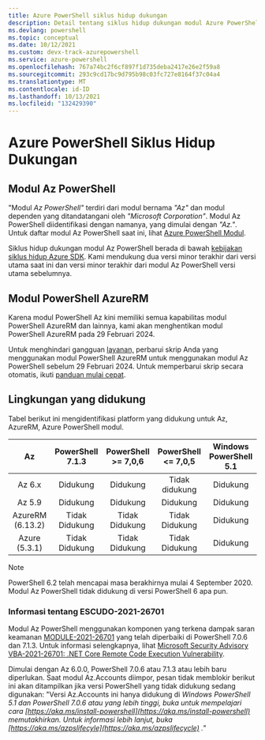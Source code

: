 ```yaml
---
title: Azure PowerShell siklus hidup dukungan
description: Detail tentang siklus hidup dukungan modul Azure PowerShell baru
ms.devlang: powershell
ms.topic: conceptual
ms.date: 10/12/2021
ms.custom: devx-track-azurepowershell
ms.service: azure-powershell
ms.openlocfilehash: 767a74bc2f6cf897f1d735deba2417e26e2f59a8
ms.sourcegitcommit: 293c9cd17bc9d795b98c03fc727e8164f37c04a4
ms.translationtype: MT
ms.contentlocale: id-ID
ms.lasthandoff: 10/13/2021
ms.locfileid: "132429390"
---
```

# <a name="azure-powershell-support-lifecycle"></a>Azure PowerShell Siklus Hidup Dukungan

## <a name="az-powershell-modules"></a>Modul Az PowerShell

"Modul _Az PowerShell"_ terdiri dari modul bernama _"Az"_ dan modul dependen yang ditandatangani oleh _"Microsoft Corporation"_. Modul Az PowerShell diidentifikasi dengan namanya, yang dimulai dengan _"Az."_. Untuk daftar modul Az PowerShell saat ini, lihat [Azure PowerShell Modul](https://github.com/Azure/azure-powershell/blob/master/documentation/azure-powershell-modules.md).

Siklus hidup dukungan modul Az PowerShell berada di bawah [kebijakan siklus hidup Azure SDK](https://support.microsoft.com/help/18486). Kami mendukung dua versi minor terakhir dari versi utama saat ini dan versi minor terakhir dari modul Az PowerShell versi utama sebelumnya.

## <a name="azurerm-powershell-modules"></a>Modul PowerShell AzureRM

Karena modul PowerShell Az kini memiliki semua kapabilitas modul PowerShell AzureRM dan lainnya, kami akan menghentikan modul PowerShell AzureRM pada 29 Februari 2024.

Untuk menghindari gangguan [layanan,](https://aka.ms/azpsmigrate) perbarui skrip Anda yang menggunakan modul PowerShell AzureRM untuk menggunakan modul Az PowerShell sebelum 29 Februari 2024. Untuk memperbarui skrip secara otomatis, ikuti [panduan mulai cepat](/powershell/azure/quickstart-migrate-azurerm-to-az-automatically).

## <a name="supported-environments"></a>Lingkungan yang didukung

Tabel berikut ini mengidentifikasi platform yang didukung untuk Az, AzureRM, Azure PowerShell modul.

|        Az        | PowerShell <br/> 7.1.3 | PowerShell <br/> >= 7,0,6 | PowerShell <br/> <= 7,0,5 | Windows PowerShell <br/> 5.1 |
| :--------------: | :--------------------: | :-----------------------: | :-----------------------: | :--------------------------: |
|      Az 6.x      |       Didukung        |         Didukung         |       Tidak didukung       |          Didukung           |
|      Az 5.9      |       Didukung        |         Didukung         |         Didukung         |          Didukung           |
| AzureRM (6.13.2) |     Tidak Didukung      |       Tidak Didukung       |       Tidak Didukung       |          Didukung           |
|  Azure (5.3.1)   |     Tidak Didukung      |       Tidak Didukung       |       Tidak Didukung       |          Didukung           |

> [!NOTE]
> PowerShell 6.2 telah mencapai masa berakhirnya mulai 4 September 2020. Modul Az PowerShell tidak didukung di versi PowerShell 6 apa pun.

### <a name="information-about-cve-2021-26701"></a>Informasi tentang ESCUDO-2021-26701

Modul Az PowerShell menggunakan komponen yang terkena dampak saran keamanan [MODULE-2021-26701](https://msrc.microsoft.com/update-guide/vulnerability/CVE-2021-26701) yang telah diperbaiki di PowerShell 7.0.6 dan 7.1.3. Untuk informasi selengkapnya, lihat [Microsoft Security Advisory VBA-2021-26701: .NET Core Remote Code Execution Vulnerability](https://github.com/PowerShell/Announcements/issues/23).

Dimulai dengan Az 6.0.0, PowerShell 7.0.6 atau 7.1.3 atau lebih baru diperlukan. Saat modul Az.Accounts diimpor, pesan tidak memblokir berikut ini akan ditampilkan jika versi PowerShell yang tidak didukung sedang digunakan: "Versi Az.Accounts ini hanya didukung di _Windows PowerShell 5.1 dan PowerShell 7.0.6 atau yang lebih tinggi, buka untuk mempelajari cara [https://aka.ms/install-powershell](https://aka.ms/install-powershell) memutakhirkan. Untuk informasi lebih lanjut, buka [https://aka.ms/azpslifecyle](https://aka.ms/azpslifecycle) ."_
